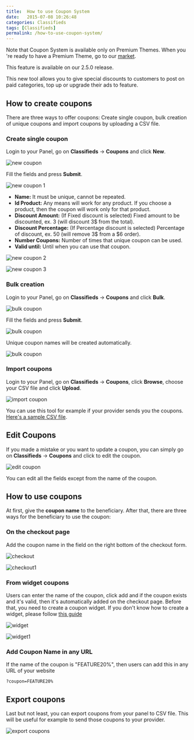 ```yaml
---
title:  How to use Coupon System
date:   2015-07-08 10:26:48
categories: Classifieds
tags: [Classifieds]
permalink: /how-to-use-coupon-system/
---
```

Note that Coupon System is available only on Premium Themes. When you 're ready to have a Premium Theme, go to our [market](http://open-classifieds.com/market/).

<div class="alert alert-warning">
<strong><i class="glyphicon glyphicon-warning-sign"></i> </strong> This feature is available on our 2.5.0 release.
</div>

This new tool allows you to give special discounts to customers to post on paid categories, top up or upgrade their ads to feature. 

## How to create coupons

There are three ways to offer coupons: Create single coupon, bulk creation of unique coupons and import coupons by uploading a CSV file. 

### Create single coupon

Login to your Panel, go on **Classifieds** -> **Coupons** and click **New**. 

![new coupon](//docs.yclas.com/images/coupons-new.png)

Fill the fields and press **Submit**.

![new coupon 1](//docs.yclas.com/images/coupons-new1.png)

+ **Name:** It must be unique, cannot be repeated.
+ **Id Product:** Any means will work for any product. If you choose a product, then the coupon will work only for that product.
+ **Discount Amount:** (If Fixed discount is selected) Fixed amount to be discounted, ex. 3 (will discount 3$ from the total).
+ **Discount Percentage:** (If Percentage discount is selected) Percentage of discount, ex. 50 (will remove 3$ from a $6 order).
+ **Number Coupons:** Number of times that unique coupon can be used.
+ **Valid until:** Until when you can use that coupon.

![new coupon 2](//docs.yclas.com/images/coupons-new2.png)

![new coupon 3](//docs.yclas.com/images/coupons-new3.png)

### Bulk creation

Login to your Panel, go on **Classifieds** -> **Coupons** and click **Bulk**. 

![bulk coupon](//docs.yclas.com/images/coupons-bulk0.png)

Fill the fields and press **Submit**.

![bulk coupon](//docs.yclas.com/images/coupons-bulk2.png)

Unique coupon names will be created automatically.

![bulk coupon](//docs.yclas.com/images/coupons-bulk3.png)

### Import coupons

Login to your Panel, go on **Classifieds** -> **Coupons**, click **Browse**, choose your CSV file and click **Upload**. 

![import coupon](//docs.yclas.com/images/coupon-import.png)

You can use this tool for example if your provider sends you the coupons. [Here's a sample CSV file](https://mega.nz/#!V1RSSIoS!QBD0IlfKqcAuswEv18SXQ1vkbp4eUeCxpIH5sXQVskY).

## Edit Coupons

If you made a mistake or you want to update a coupon, you can simply go on **Classifieds** -> **Coupons** and click to edit the coupon. 

![edit coupon](//docs.yclas.com/images/coupons-edit.png)

You can edit all the fields except from the name of the coupon.


## How to use coupons

At first, give the **coupon name** to the beneficiary. After that, there are three ways for the beneficiary to use the coupon:

### On the checkout page

Add the coupon name in the field on the right bottom of the checkout form.

![checkout](//docs.yclas.com/images/coupons-checkout.png)

![checkout1](//docs.yclas.com/images/coupons-checkout1.png)

### From widget coupons

Users can enter the name of the coupon, click add and if the coupon exists and it's valid, then it's automatically added on the checkout page. Before that, you need to create a coupon widget. If you don't know how to create a widget, please follow [this guide]({{site.baseurl}}/overview-of-widgets)

![widget](//docs.yclas.com/images/coupon-widget.png)

![widget1](//docs.yclas.com/images/coupon-widget1.png)

### Add Coupon Name in any URL

If the name of the coupon is "FEATURE20%", then users can add this in any URL of your website 

    ?coupon=FEATURE20%


## Export coupons

Last but not least, you can export coupons from your panel to CSV file. This will be useful for example to send those coupons to your provider.

![export coupons](//docs.yclas.com/images/coupon-export.png)